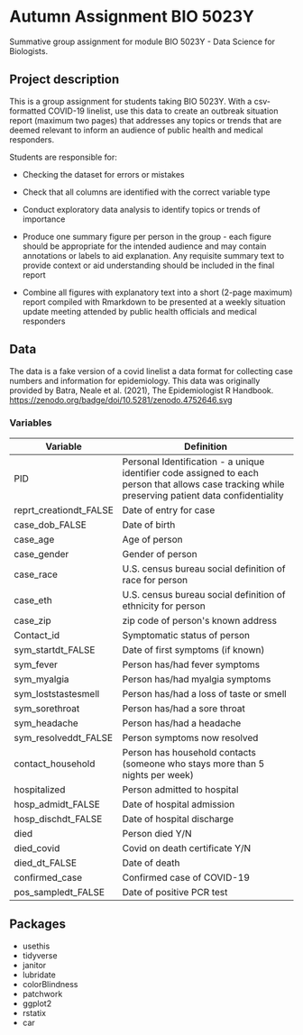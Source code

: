 # Autumn Assignment BIO 5023Y

Summative group assignment for module BIO 5023Y - Data Science for Biologists.

## Project description

This is a group assignment for students taking BIO 5023Y. With a csv-formatted COVID-19 linelist, use this data to create an outbreak situation report (maximum two pages) that addresses any topics or trends that are deemed relevant to inform an audience of public health and medical responders. 

Students are responsible for:

* Checking the dataset for errors or mistakes

* Check that all columns are identified with the correct variable type

* Conduct exploratory data analysis to identify topics or trends of importance

* Produce one summary figure per person in the group - each figure should be appropriate for the intended audience and may contain annotations or labels to aid explanation. Any requisite summary text to provide context or aid understanding should be included in the final report

* Combine all figures with explanatory text into a short (2-page maximum) report compiled with Rmarkdown to be presented at a weekly situation update meeting attended by public health officials and medical responders

## Data

The data is a fake version of a covid linelist a data format for collecting case numbers and information for epidemiology. This data was originally provided by Batra, Neale et al. (2021), The Epidemiologist R Handbook. https://zenodo.org/badge/doi/10.5281/zenodo.4752646.svg

### Variables

| Variable| Definition|
|----|----|
| PID| Personal Identification - a unique identifier code assigned to each person that allows case tracking while preserving patient data confidentiality|
| reprt_creationdt_FALSE| Date of entry for case|
| case_dob_FALSE| Date of birth|
| case_age| Age of person|
| case_gender| Gender of person|
| case_race| U.S. census bureau social definition of race for person|
| case_eth| U.S. census bureau social definition of ethnicity for person|
| case_zip| zip code of person's known address|
| Contact_id| Symptomatic status of person|
| sym_startdt_FALSE| Date of first symptoms (if known)|
| sym_fever| Person has/had fever symptoms
| sym_myalgia| Person has/had myalgia symptoms
| sym_loststastesmell| Person has/had a loss of taste or smell
| sym_sorethroat| Person has/had a sore throat
| sym_headache| Person has/had a headache
| sym_resolveddt_FALSE| Person symptoms now resolved
| contact_household| Person has household contacts (someone who stays more than 5 nights per week)
| hospitalized| Person admitted to hospital
| hosp_admidt_FALSE| Date of hospital admission
| hosp_dischdt_FALSE| Date of hospital discharge
| died| Person died Y/N
| died_covid| Covid on death certificate Y/N
| died_dt_FALSE| Date of death
| confirmed_case| Confirmed case of COVID-19
| pos_sampledt_FALSE| Date of positive PCR test

## Packages
* usethis
* tidyverse 
* janitor
* lubridate
* colorBlindness
* patchwork
* ggplot2
* rstatix
* car